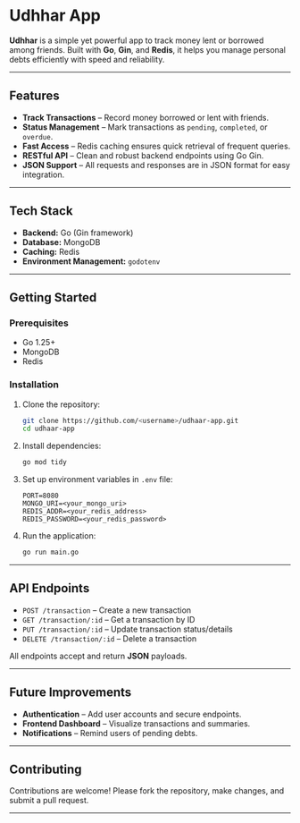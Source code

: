 # Udhhar App

**Udhhar** is a simple yet powerful app to track money lent or borrowed among friends. Built with **Go**, **Gin**, and **Redis**, it helps you manage personal debts efficiently with speed and reliability.

---

## Features

* **Track Transactions** – Record money borrowed or lent with friends.
* **Status Management** – Mark transactions as `pending`, `completed`, or `overdue`.
* **Fast Access** – Redis caching ensures quick retrieval of frequent queries.
* **RESTful API** – Clean and robust backend endpoints using Go Gin.
* **JSON Support** – All requests and responses are in JSON format for easy integration.

---

## Tech Stack

* **Backend:** Go (Gin framework)
* **Database:** MongoDB
* **Caching:** Redis
* **Environment Management:** `godotenv`

---

## Getting Started

### Prerequisites

* Go 1.25+
* MongoDB
* Redis

### Installation

1. Clone the repository:

   ```bash
   git clone https://github.com/<username>/udhaar-app.git
   cd udhaar-app
   ```

2. Install dependencies:

   ```bash
   go mod tidy
   ```

3. Set up environment variables in `.env` file:

   ```env
   PORT=8080
   MONGO_URI=<your_mongo_uri>
   REDIS_ADDR=<your_redis_address>
   REDIS_PASSWORD=<your_redis_password>
   ```

4. Run the application:

   ```bash
   go run main.go
   ```

---

## API Endpoints

* `POST /transaction` – Create a new transaction
* `GET /transaction/:id` – Get a transaction by ID
* `PUT /transaction/:id` – Update transaction status/details
* `DELETE /transaction/:id` – Delete a transaction

All endpoints accept and return **JSON** payloads.

---

## Future Improvements

* **Authentication** – Add user accounts and secure endpoints.
* **Frontend Dashboard** – Visualize transactions and summaries.
* **Notifications** – Remind users of pending debts.

---

## Contributing

Contributions are welcome! Please fork the repository, make changes, and submit a pull request.

---
